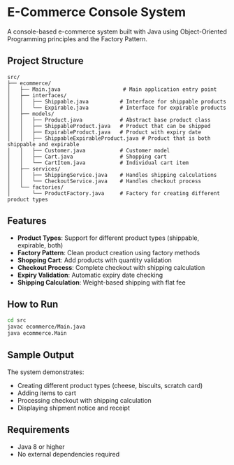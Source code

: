 # E-Commerce Console System

A console-based e-commerce system built with Java using Object-Oriented Programming principles and the Factory Pattern.

## Project Structure

```
src/
├── ecommerce/
│   ├── Main.java                    # Main application entry point
│   ├── interfaces/
│   │   ├── Shippable.java          # Interface for shippable products
│   │   └── Expirable.java          # Interface for expirable products
│   ├── models/
│   │   ├── Product.java            # Abstract base product class
│   │   ├── ShippableProduct.java   # Product that can be shipped
│   │   ├── ExpirableProduct.java   # Product with expiry date
│   │   ├── ShippableExpirableProduct.java # Product that is both shippable and expirable
│   │   ├── Customer.java           # Customer model
│   │   ├── Cart.java               # Shopping cart
│   │   └── CartItem.java           # Individual cart item
│   ├── services/
│   │   ├── ShippingService.java    # Handles shipping calculations
│   │   └── CheckoutService.java    # Handles checkout process
│   └── factories/
│       └── ProductFactory.java     # Factory for creating different product types
```

## Features

- **Product Types**: Support for different product types (shippable, expirable, both)
- **Factory Pattern**: Clean product creation using factory methods
- **Shopping Cart**: Add products with quantity validation
- **Checkout Process**: Complete checkout with shipping calculation
- **Expiry Validation**: Automatic expiry date checking
- **Shipping Calculation**: Weight-based shipping with flat fee

## How to Run

```bash
cd src
javac ecommerce/Main.java
java ecommerce.Main
```

## Sample Output

The system demonstrates:
- Creating different product types (cheese, biscuits, scratch card)
- Adding items to cart
- Processing checkout with shipping calculation
- Displaying shipment notice and receipt


## Requirements

- Java 8 or higher
- No external dependencies required 